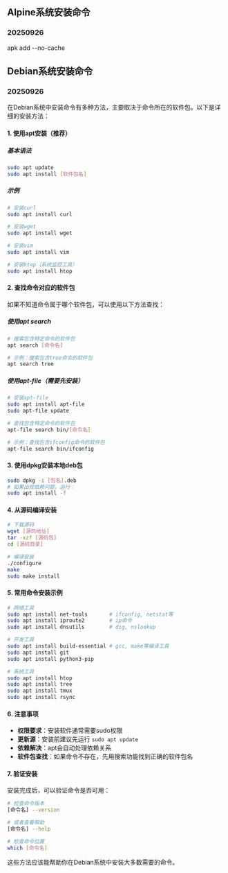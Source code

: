 ## Alpine系统安装命令

### 20250926

apk add --no-cache <packageName>

## Debian系统安装命令

### 20250926

在Debian系统中安装命令有多种方法，主要取决于命令所在的软件包。以下是详细的安装方法：

#### 1. 使用apt安装（推荐）

##### 基本语法
```bash
sudo apt update
sudo apt install [软件包名]
```

##### 示例
```bash
# 安装curl
sudo apt install curl

# 安装wget
sudo apt install wget

# 安装vim
sudo apt install vim

# 安装htop（系统监控工具）
sudo apt install htop
```

#### 2. 查找命令对应的软件包

如果不知道命令属于哪个软件包，可以使用以下方法查找：

##### 使用apt search
```bash
# 搜索包含特定命令的软件包
apt search [命令名]

# 示例：搜索包含tree命令的软件包
apt search tree
```

##### 使用apt-file（需要先安装）
```bash
# 安装apt-file
sudo apt install apt-file
sudo apt-file update

# 查找包含特定命令的软件包
apt-file search bin/[命令名]

# 示例：查找包含ifconfig命令的软件包
apt-file search bin/ifconfig
```

#### 3. 使用dpkg安装本地deb包

```bash
sudo dpkg -i [包名].deb
# 如果出现依赖问题，运行：
sudo apt install -f
```

#### 4. 从源码编译安装

```bash
# 下载源码
wget [源码地址]
tar -xzf [源码包]
cd [源码目录]

# 编译安装
./configure
make
sudo make install
```

#### 5. 常用命令安装示例

```bash
# 网络工具
sudo apt install net-tools       # ifconfig, netstat等
sudo apt install iproute2        # ip命令
sudo apt install dnsutils        # dig, nslookup

# 开发工具
sudo apt install build-essential # gcc, make等编译工具
sudo apt install git
sudo apt install python3-pip

# 系统工具
sudo apt install htop
sudo apt install tree
sudo apt install tmux
sudo apt install rsync
```

#### 6. 注意事项

- **权限要求**：安装软件通常需要sudo权限
- **更新源**：安装前建议先运行 `sudo apt update`
- **依赖解决**：apt会自动处理依赖关系
- **软件包查找**：如果命令不存在，先用搜索功能找到正确的软件包名

#### 7. 验证安装

安装完成后，可以验证命令是否可用：

```bash
# 检查命令版本
[命令名] --version

# 或者查看帮助
[命令名] --help

# 检查命令位置
which [命令名]
```

这些方法应该能帮助你在Debian系统中安装大多数需要的命令。